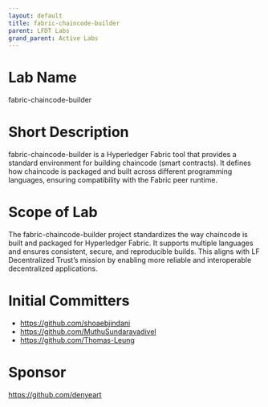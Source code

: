 ```yaml
---
layout: default
title: fabric-chaincode-builder
parent: LFDT Labs
grand_parent: Active Labs
---
```

# Lab Name
fabric-chaincode-builder

# Short Description
fabric-chaincode-builder is a Hyperledger Fabric tool that provides a standard environment for building chaincode (smart contracts). It defines how chaincode is packaged and built across different programming languages, ensuring compatibility with the Fabric peer runtime.

# Scope of Lab
The fabric-chaincode-builder project standardizes the way chaincode is built and packaged for Hyperledger Fabric. It supports multiple languages and ensures consistent, secure, and reproducible builds. This aligns with LF Decentralized Trust’s mission by enabling more reliable and interoperable decentralized applications.

# Initial Committers

- https://github.com/shoaebjindani
- https://github.com/MuthuSundaravadivel
- https://github.com/Thomas-Leung

# Sponsor
https://github.com/denyeart

